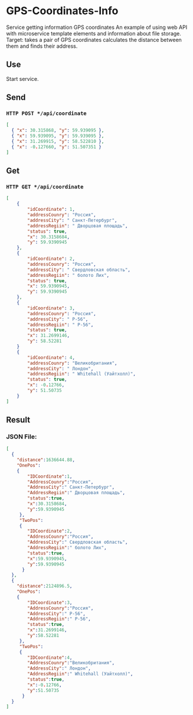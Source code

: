# GPS-Coordinates-Info
Service getting information GPS coordinates
An example of using web API with microservice template elements and information about file storage.
Target: takes a pair of GPS coordinates calculates the distance between them and finds their address.

## Use
Start service.

## Send
### ```HTTP POST */api/coordinate ```

```JSON
[
  { "x": 30.315868, "y": 59.939095 },
  { "x": 59.939095, "y": 59.939095 },
  { "x": 31.269915, "y": 58.522810 },
  { "x": -0.127660, "y": 51.507351 }
]
```
## Get
### ```HTTP GET */api/coordinate ```

```JSON
[
    {
        "idCoordinate": 1,
        "addressCounry": "Россия",
        "addressCity": " Санкт-Петербург",
        "addressRegiin": " Дворцовая площадь",
        "status": true,
        "x": 30.3158684,
        "y": 59.9390945
    },
    {
        "idCoordinate": 2,
        "addressCounry": "Россия",
        "addressCity": " Свердловская область",
        "addressRegiin": " болото Лих",
        "status": true,
        "x": 59.9390945,
        "y": 59.9390945
    },
    {
        "idCoordinate": 3,
        "addressCounry": "Россия",
        "addressCity": " Р-56",
        "addressRegiin": " Р-56",
        "status": true,
        "x": 31.2699146,
        "y": 58.52281
    }
    {
        "idCoordinate": 4,
        "addressCounry": "Великобритания",
        "addressCity": " Лондон",
        "addressRegiin": " Whitehall (Уайтхолл)",
        "status": true,
        "x": -0.12766,
        "y": 51.50735
    }
]
```
## Result
### JSON File:

```JSON
[
  {
    "distance":1636644.88,
    "OnePos":
    {
        "IDCoordinate":1,
        "AddressCounry":"Россия",
        "AddressCity":" Санкт-Петербург",
        "AddressRegiin":" Дворцовая площадь",
        "status":true,
        "x":30.3158684,
        "y":59.9390945
     },
     "TwoPos":
     {
        "IDCoordinate":2,
        "AddressCounry":"Россия",
        "AddressCity":" Свердловская область",
        "AddressRegiin":" болото Лих",
        "status":true,
        "x":59.9390945,
        "y":59.9390945
      }
  },
  {
    "distance":2124896.5,
    "OnePos":
    {
        "IDCoordinate":3,
        "AddressCounry":"Россия",
        "AddressCity":" Р-56",
        "AddressRegiin":" Р-56",
        "status":true,
        "x":31.2699146,
        "y":58.52281
     },
     "TwoPos":
     {
        "IDCoordinate":4,
        "AddressCounry":"Великобритания",
        "AddressCity":" Лондон",
        "AddressRegiin":" Whitehall (Уайтхолл)",
        "status":true,
        "x":-0.12766,
        "y":51.50735
      }
  }
]
```
